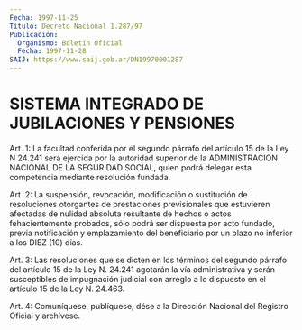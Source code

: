 ```yaml
---
Fecha: 1997-11-25
Título: Decreto Nacional 1.287/97
Publicación:
  Organismo: Boletín Oficial
  Fecha: 1997-11-28
SAIJ: https://www.saij.gob.ar/DN19970001287
---
```

# SISTEMA INTEGRADO DE JUBILACIONES Y PENSIONES

<a id="1"></a>
Art. 1:  La  facultad  conferida  por el segundo párrafo del artículo  15  de  la Ley N 24.241 será ejercida  por  la  autoridad superior de la ADMINISTRACION  NACIONAL  DE  LA  SEGURIDAD  SOCIAL, quien  podrá  delegar  esta competencia mediante resolución fundada.

<a id="2"></a>
Art. 2: La suspensión,  revocación,  modificación o sustitución de resoluciones   otorgantes  de  prestaciones    previsionales    que estuvieren afectadas  de  nulidad  absoluta  resultante de hechos o actos fehacientemente probados, sólo podrá ser  dispuesta  por acto fundado,  previa notificación y emplazamiento del beneficiario  por un plazo no inferior a los DIEZ (10) días.

<a id="3"></a>
Art. 3: Las resoluciones que se dicten en los términos del segundo párrafo del  artículo  15  de la  Ley  N. 24.241  agotarán  la vía administrativa  y  serán  susceptibles  de impugnación judicial con arreglo  a  lo  dispuesto en el artículo 15  de  la  Ley  N. 24.463.

<a id="4"></a>
Art.  4: Comuníquese,  publíquese, dése a la Dirección Nacional del Registro Oficial y archívese.